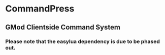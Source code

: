 # CommandPress
## GMod Clientside Command System

### Please note that the easylua dependency is due to be phased out.
